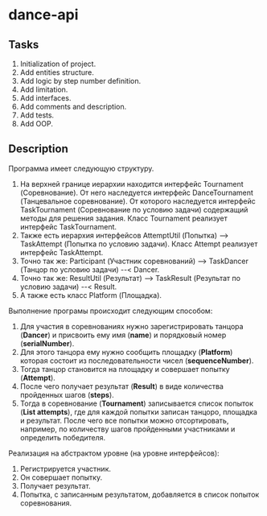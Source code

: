 # dance-api

## Tasks
1. Initialization of project.
2. Add entities structure.
3. Add logic by step number definition.
4. Add limitation.
5. Add interfaces.
6. Add comments and description.
7. Add tests.
8. Add OOP.

## Description
Программа имеет следующую структуру.
1. На верхней границе иерархии находится интерфейс Tournament (Соревнование).
От него наследуется интерфейс DanceTournament (Танцевальное соревнование).
От которого наследуется интерфейс TaskTournament (Соревнование по условию задачи) содержащий методы для решения задания.
Класс Tournament реализует интерфейс TaskTournament.
2. Также есть иерархия интерфейсов AttemptUtil (Попытка) --> TaskAttempt (Попытка по условию задачи).
Класс Attempt реализует интерфейс TaskAttempt.
3. Точно так же: Participant (Участник соревнований) --> TaskDancer (Танцор по условию задачи) --< Dancer.
4. Точно так же: ResultUtil (Результат) --> TaskResult (Результат по условию задачи) --< Result.
5. A также есть класс Platform (Площадка).

Выполнение програмы происходит следующим способом:
1. Для участия в соревнованиях нужно зарегистрировать танцора (**Dancer**) и присвоить ему имя (**name**) и порядковый номер (**serialNumber**).
2. Для этого танцора ему нужно сообщить площадку (**Platform**) которая состоит из последовательности чисел (**sequenceNumber**).
3. Тогда танцор становится на площадку и совершает попытку (**Attempt**).
4. После чего получает результат (**Result**) в виде количества пройденных шагов (**steps**).
5. Тогда в соревнование (**Tournament**) записывается список попыток (**List<Attempt> attempts**), где для каждой попытки записан танцоро, площадка и результат.
После чего все попытки можно отсортировать, например, по количеству шагов пройденными участниками и определить победителя.

Реализация на абстрактом уровне (на уровне интерфейсов):
1. Регистрируется участник.
2. Он совершает попытку.
3. Получает результат.
4. Попытка, с записанным результатом, добавляется в список попыток соревнования.

